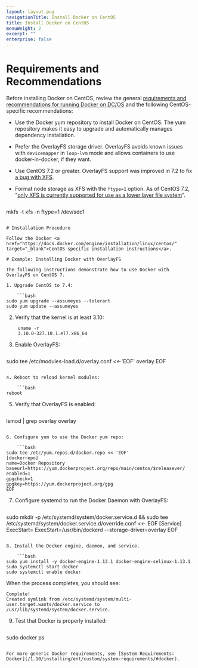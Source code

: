 ```yaml
---
layout: layout.pug
navigationTitle: Install Docker on CentOS
title: Install Docker on CentOS
menuWeight: 2
excerpt: ""
enterprise: false
---
```

<!-- This source repo for this topic is https://github.com/dcos/dcos-docs -->

# Requirements and Recommendations

Before installing Docker on CentOS, review the general [requirements and recommendations for running Docker on DC/OS](/1.10/installing/ent/custom/system-requirements/#docker) and the following CentOS-specific recommendations:

* Use the Docker yum repository to install Docker on CentOS. The yum repository makes it easy to upgrade and automatically manages dependency installation.

* Prefer the OverlayFS storage driver. OverlayFS avoids known issues with `devicemapper` in `loop-lvm` mode and allows containers to use docker-in-docker, if they want.

* Use CentOS 7.2 or greater. OverlayFS support was improved in 7.2 to fix <a href="https://github.com/docker/docker/issues/10294" target="_blank">a bug with XFS</a>.

* Format node storage as XFS with the `ftype=1` option. As of CentOS 7.2, "<a href="https://access.redhat.com/documentation/en-US/Red_Hat_Enterprise_Linux/7/html/7.2_Release_Notes/technology-preview-file_systems.html" target="_blank">only XFS is currently supported for use as a lower layer file system</a>".
    
    ```bash
mkfs -t xfs -n ftype=1 /dev/sdc1
```

# Installation Procedure

Follow the Docker <a href="https://docs.docker.com/engine/installation/linux/centos/" target="_blank">CentOS-specific installation instructions</a>.

# Example: Installing Docker with OverlayFS

The following instructions demonstrate how to use Docker with OverlayFS on CentOS 7.

1. Upgrade CentOS to 7.4:
    
    ```bash
sudo yum upgrade --assumeyes --tolerant
sudo yum update --assumeyes
```

2. Verify that the kernel is at least 3.10:
    
        uname -r
        3.10.0-327.10.1.el7.x86_64
        

3. Enable OverlayFS:
    
    ```bash
sudo tee /etc/modules-load.d/overlay.conf <<-'EOF'
overlay
EOF
```

4. Reboot to reload kernel modules:
    
    ```bash
reboot
```

5. Verify that OverlayFS is enabled:
    
    ```bash
lsmod | grep overlay
overlay
```

6. Configure yum to use the Docker yum repo:
    
    ```bash
sudo tee /etc/yum.repos.d/docker.repo <<-'EOF'
[dockerrepo]
name=Docker Repository
baseurl=https://yum.dockerproject.org/repo/main/centos/$releasever/
enabled=1
gpgcheck=1
gpgkey=https://yum.dockerproject.org/gpg
EOF
```

7. Configure systemd to run the Docker Daemon with OverlayFS:
    
    ```bash
sudo mkdir -p /etc/systemd/system/docker.service.d && sudo tee /etc/systemd/system/docker.service.d/override.conf <<- EOF
[Service]
ExecStart=
ExecStart=/usr/bin/dockerd --storage-driver=overlay
EOF
```

8. Install the Docker engine, daemon, and service.
    
    ```bash
sudo yum install -y docker-engine-1.13.1 docker-engine-selinux-1.13.1
sudo systemctl start docker
sudo systemctl enable docker
```

When the process completes, you should see:

    Complete!
    Created symlink from /etc/systemd/system/multi-user.target.wants/docker.service to /usr/lib/systemd/system/docker.service.
    

9. Test that Docker is properly installed:
    
    ```bash
sudo docker ps
```

For more generic Docker requirements, see [System Requirements: Docker](/1.10/installing/ent/custom/system-requirements/#docker).